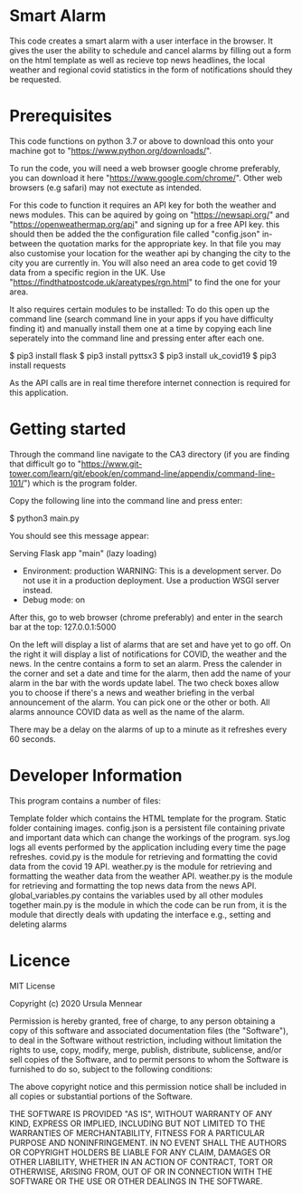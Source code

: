 # Smart Alarm

This code creates a smart alarm with a user interface in the browser. It gives the user the ability to schedule and cancel alarms by filling out a form on the html template as well as recieve top news headlines, the local weather and regional covid statistics in the form of notifications should they be requested. 

# Prerequisites 

This code functions on python 3.7 or above to download this onto your machine got to "https://www.python.org/downloads/".

To run the code, you will need a web browser google chrome preferably, you can download it here "https://www.google.com/chrome/". Other web browsers (e.g safari) may not exectute as intended.

For this code to function it requires an API key for both the weather and news modules. This can be aquired by going on "https://newsapi.org/" and "https://openweathermap.org/api" and signing up for a free API key. this should then be added the the configuration file called "config.json" in-between the quotation marks for the appropriate key. In that file you may also customise your location for the weather api by changing the city to the city you are currently in. You will also need an area code to get covid 19 data from a specific region in the UK. Use "https://findthatpostcode.uk/areatypes/rgn.html" to find the one for your area.

It also requires certain modules to be installed:
To do this open up the command line (search command line in your apps if you have difficulty finding it) and manually install them one at a time by copying each line seperately into the command line and pressing enter after each one.

$ pip3 install flask
$ pip3 install pyttsx3
$ pip3 install uk_covid19
$ pip3 install requests

As the API calls are in real time therefore internet connection is required for this application.

# Getting started

Through the command line navigate to the CA3 directory (if you are finding that difficult go to "https://www.git-tower.com/learn/git/ebook/en/command-line/appendix/command-line-101/") which is the program folder.  

Copy the following line into the command line and press enter:

$ python3 main.py

You should see this message appear:

Serving Flask app "main" (lazy loading)
 * Environment: production
   WARNING: This is a development server. Do not use it in a production deployment.
   Use a production WSGI server instead.
 * Debug mode: on
 
 After this, go to web browser (chrome preferably) and enter in the search bar at the top:
 127.0.0.1:5000
 
 On the left will display a list of alarms that are set and have yet to go off. On the right it will display a list of notifications for COVID, the weather and the news. In the centre contains a form to set an alarm.
 Press the calender in the corner and set a date and time for the alarm, then add the name of your alarm in the bar with the words update label. The two check boxes allow you to choose if there's a news and weather briefing in the verbal announcement of the alarm. You can pick one or the other or both. All alarms announce COVID data as well as the name of the alarm.
 
 There may be a delay on the alarms of up to a minute as it refreshes every 60 seconds. 
 
 # Developer Information
 
 This program contains a number of files:

Template folder which contains the HTML template for the program.
Static folder containing images.
config.json is a persistent file containing private and important data which can change the workings of the program.
sys.log logs all events performed by the application including every time the page refreshes.
covid.py is the module for retrieving and formatting the covid data from the covid 19 API.
weather.py is the module for retrieving and formatting the weather data from the weather API.
weather.py is the module for retrieving and formatting the top news data from the news API.
global_variables.py contains the variables used by all other modules together
main.py is the module in which the code can be run from, it is the module that directly deals with updating the interface e.g., setting and deleting alarms
 

# Licence

MIT License

Copyright (c) 2020 Ursula Mennear

Permission is hereby granted, free of charge, to any person obtaining a copy
of this software and associated documentation files (the "Software"), to deal
in the Software without restriction, including without limitation the rights
to use, copy, modify, merge, publish, distribute, sublicense, and/or sell
copies of the Software, and to permit persons to whom the Software is
furnished to do so, subject to the following conditions:

The above copyright notice and this permission notice shall be included in all
copies or substantial portions of the Software.

THE SOFTWARE IS PROVIDED "AS IS", WITHOUT WARRANTY OF ANY KIND, EXPRESS OR
IMPLIED, INCLUDING BUT NOT LIMITED TO THE WARRANTIES OF MERCHANTABILITY,
FITNESS FOR A PARTICULAR PURPOSE AND NONINFRINGEMENT. IN NO EVENT SHALL THE
AUTHORS OR COPYRIGHT HOLDERS BE LIABLE FOR ANY CLAIM, DAMAGES OR OTHER
LIABILITY, WHETHER IN AN ACTION OF CONTRACT, TORT OR OTHERWISE, ARISING FROM,
OUT OF OR IN CONNECTION WITH THE SOFTWARE OR THE USE OR OTHER DEALINGS IN THE
SOFTWARE.


